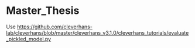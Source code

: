 # Master_Thesis
Use https://github.com/cleverhans-lab/cleverhans/blob/master/cleverhans_v3.1.0/cleverhans_tutorials/evaluate_pickled_model.py
